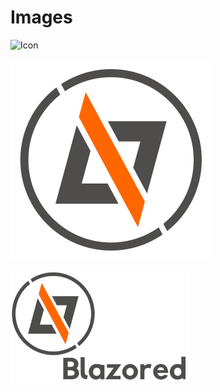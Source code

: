 # Images

![Icon](https://avatars.githubusercontent.com/u/39194025?s=200&v=4 "Icon")

![Logo](logo.svg "Logo")

![Card Header](Blazored.png "Card Header")
